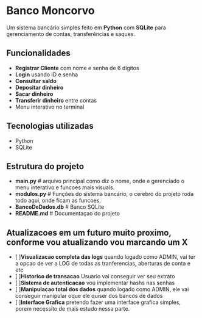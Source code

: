 # Banco Moncorvo 

Um sistema bancário simples feito em **Python** com **SQLite** para gerenciamento de contas, transferências e saques.

## Funcionalidades
- **Registrar Cliente** com nome e senha de 6 dígitos
- **Login** usando ID e senha
- **Consultar saldo**
- **Depositar dinheiro**
- **Sacar dinheiro**
- **Transferir dinheiro** entre contas
- Menu interativo no terminal

## Tecnologias utilizadas
- Python
- SQLite

##  Estrutura do projeto
- **main.py** # arquivo principal como diz o nome, onde e gerenciado o menu interativo e funcoes mais visuals.
- **modulos.py** # Funções do sistema bancário, o cerebro do projeto roda todo aqui, onde ficam as funcoes.
- **BancoDeDados.db** # Banco SQLite 
- **README.md** # Documentaçao do projeto

## Atualizacoes em um futuro muito proximo, conforme vou atualizando vou marcando um X
- [ ]**Visualizacao completa das logs** quando logado como ADMIN, vai ter a opcao de ver a LOG de todas as tranferencias, aberturas de conta e etc
- [ ]**Historico de transacao** Usuario vai conseguir ver seu extrato
- [ ]**Sistema de autenticacao** vou implementar hashs nas senhas
- [ ]**Manipulacao total dos dados** quando logado como ADMIN, ele vai conseguir manipular oque ele quiser dos bancos de dados
- [ ]**Interface Grafica** pretendo fazer uma interface grafica simples, porem necessito de mais estudo nessa parte.

